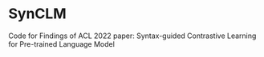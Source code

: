 SynCLM
===
Code for Findings of ACL 2022 paper: Syntax-guided Contrastive Learning for Pre-trained Language Model

